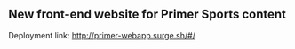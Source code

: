 ## New front-end website for Primer Sports content

Deployment link: http://primer-webapp.surge.sh/#/

